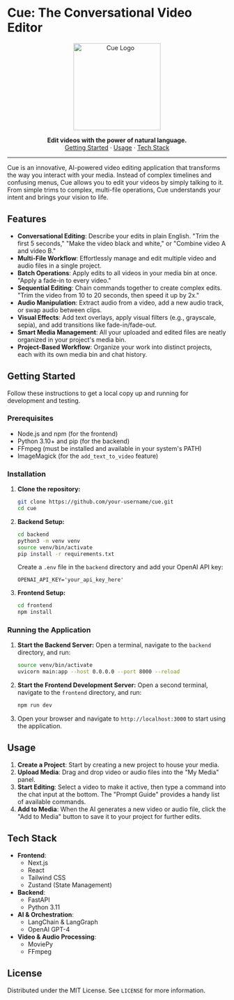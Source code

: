 #  Cue: The Conversational Video Editor

<p align="center">
  <img src="https://user-images.githubusercontent.com/12345/placeholder-logo.png" alt="Cue Logo" width="200"/>
</p>

<p align="center">
  <strong>Edit videos with the power of natural language.</strong>
  <br />
  <a href="#getting-started">Getting Started</a> ·
  <a href="#usage">Usage</a> ·
  <a href="#tech-stack">Tech Stack</a>
</p>

---

Cue is an innovative, AI-powered video editing application that transforms the way you interact with your media. Instead of complex timelines and confusing menus, Cue allows you to edit your videos by simply talking to it. From simple trims to complex, multi-file operations, Cue understands your intent and brings your vision to life.

## Features

-   **Conversational Editing**: Describe your edits in plain English. "Trim the first 5 seconds," "Make the video black and white," or "Combine video A and video B."
-   **Multi-File Workflow**: Effortlessly manage and edit multiple video and audio files in a single project.
-   **Batch Operations**: Apply edits to all videos in your media bin at once. "Apply a fade-in to every video."
-   **Sequential Editing**: Chain commands together to create complex edits. "Trim the video from 10 to 20 seconds, then speed it up by 2x."
-   **Audio Manipulation**: Extract audio from a video, add a new audio track, or swap audio between clips.
-   **Visual Effects**: Add text overlays, apply visual filters (e.g., grayscale, sepia), and add transitions like fade-in/fade-out.
-   **Smart Media Management**: All your uploaded and edited files are neatly organized in your project's media bin.
-   **Project-Based Workflow**: Organize your work into distinct projects, each with its own media bin and chat history.

## Getting Started

Follow these instructions to get a local copy up and running for development and testing.

### Prerequisites

-   Node.js and npm (for the frontend)
-   Python 3.10+ and pip (for the backend)
-   FFmpeg (must be installed and available in your system's PATH)
-   ImageMagick (for the `add_text_to_video` feature)

### Installation

1.  **Clone the repository:**
    ```sh
    git clone https://github.com/your-username/cue.git
    cd cue
    ```

2.  **Backend Setup:**
    ```sh
    cd backend
    python3 -m venv venv
    source venv/bin/activate
    pip install -r requirements.txt
    ```
    Create a `.env` file in the `backend` directory and add your OpenAI API key:
    ```
    OPENAI_API_KEY='your_api_key_here'
    ```

3.  **Frontend Setup:**
    ```sh
    cd frontend
    npm install
    ```

### Running the Application

1.  **Start the Backend Server:**
    Open a terminal, navigate to the `backend` directory, and run:
    ```sh
    source venv/bin/activate
    uvicorn main:app --host 0.0.0.0 --port 8000 --reload
    ```

2.  **Start the Frontend Development Server:**
    Open a second terminal, navigate to the `frontend` directory, and run:
    ```sh
    npm run dev
    ```

3.  Open your browser and navigate to `http://localhost:3000` to start using the application.

## Usage

1.  **Create a Project**: Start by creating a new project to house your media.
2.  **Upload Media**: Drag and drop video or audio files into the "My Media" panel.
3.  **Start Editing**: Select a video to make it active, then type a command into the chat input at the bottom. The "Prompt Guide" provides a handy list of available commands.
4.  **Add to Media**: When the AI generates a new video or audio file, click the "Add to Media" button to save it to your project for further edits.

## Tech Stack

-   **Frontend**:
    -   Next.js
    -   React
    -   Tailwind CSS
    -   Zustand (State Management)
-   **Backend**:
    -   FastAPI
    -   Python 3.11
-   **AI & Orchestration**:
    -   LangChain & LangGraph
    -   OpenAI GPT-4
-   **Video & Audio Processing**:
    -   MoviePy
    -   FFmpeg

## License

Distributed under the MIT License. See `LICENSE` for more information.
